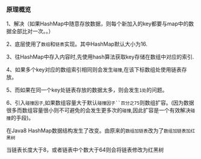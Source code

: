 ### 原理概览

1、解决（如果HashMap中随意存放数据，则每个新加入的key都要与map中的数据全部比对一次。。）

2、底层使用了`数组`和`链表`实现。其中HashMap默认大小为16.

3、往HashMap中存入内容时,先使用hash算法获取key存储在数组中对应的索引.

4、如果多个key对应的数组索引相同则会发生``碰撞``,在该下标数组处使用链表存放。

5、而如果在同一个key处链表存放的数据太多，则会发生`1处`的问题。

6、引入``碰撞因子``,如果数组容量大于默认`碰撞因子``百分之75`则数组扩容。(因为数据很多而数组容量很小则不可避免的会发生更多次的`碰撞`,因此扩容是一个有效解决`碰撞`的手段)。


在Java8 HashMap数据结构发生了改变。由原来的``数组加链表``改为了``数组加链表加红黑树``

当链表长度大于8，或者链表中个数大于64则会将链表修改为红黑树

